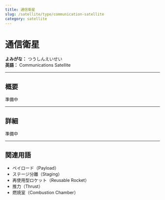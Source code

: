 ```yaml
---
title: 通信衛星
slug: /satellite/type/communication-satellite
category: satellite
---
```


# 通信衛星

**よみがな：** つうしんえいせい  
**英語：** Communications Satellite  

---

## 概要

準備中

---

## 詳細

準備中

---

## 関連用語

- ペイロード（Payload）
- ステージ分離（Staging）
- 再使用型ロケット（Reusable Rocket）
- 推力（Thrust）
- 燃焼室（Combustion Chamber）

